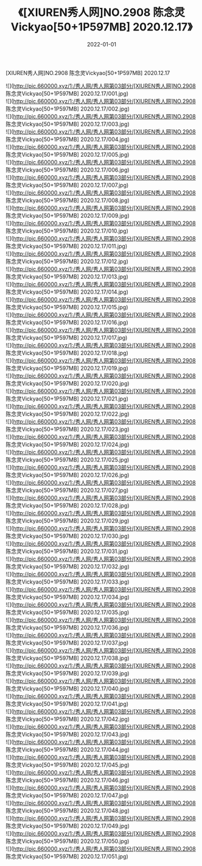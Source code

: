 ﻿---
layout: post
title:  《[XIUREN秀人网]NO.2908 陈念灵Vickyao[50+1P597MB] 2020.12.17》
date:   2022-01-01
img: http://pic.660000.xyz/1:/秀人网/秀人网第03部分/[XIUREN秀人网]NO.2908 陈念灵Vickyao[50+1P597MB] 2020.12.17/000.jpg
categories: [美女, 清纯, 唯美]
---

[XIUREN秀人网]NO.2908 陈念灵Vickyao[50+1P597MB] 2020.12.17

 ![](http://pic.660000.xyz/1:/秀人网/秀人网第03部分/[XIUREN秀人网]NO.2908 陈念灵Vickyao[50+1P597MB] 2020.12.17/001.jpg) <br>![](http://pic.660000.xyz/1:/秀人网/秀人网第03部分/[XIUREN秀人网]NO.2908 陈念灵Vickyao[50+1P597MB] 2020.12.17/002.jpg) <br>![](http://pic.660000.xyz/1:/秀人网/秀人网第03部分/[XIUREN秀人网]NO.2908 陈念灵Vickyao[50+1P597MB] 2020.12.17/003.jpg) <br>![](http://pic.660000.xyz/1:/秀人网/秀人网第03部分/[XIUREN秀人网]NO.2908 陈念灵Vickyao[50+1P597MB] 2020.12.17/004.jpg) <br>![](http://pic.660000.xyz/1:/秀人网/秀人网第03部分/[XIUREN秀人网]NO.2908 陈念灵Vickyao[50+1P597MB] 2020.12.17/005.jpg) <br>![](http://pic.660000.xyz/1:/秀人网/秀人网第03部分/[XIUREN秀人网]NO.2908 陈念灵Vickyao[50+1P597MB] 2020.12.17/006.jpg) <br>![](http://pic.660000.xyz/1:/秀人网/秀人网第03部分/[XIUREN秀人网]NO.2908 陈念灵Vickyao[50+1P597MB] 2020.12.17/007.jpg) <br>![](http://pic.660000.xyz/1:/秀人网/秀人网第03部分/[XIUREN秀人网]NO.2908 陈念灵Vickyao[50+1P597MB] 2020.12.17/008.jpg) <br>![](http://pic.660000.xyz/1:/秀人网/秀人网第03部分/[XIUREN秀人网]NO.2908 陈念灵Vickyao[50+1P597MB] 2020.12.17/009.jpg) <br>![](http://pic.660000.xyz/1:/秀人网/秀人网第03部分/[XIUREN秀人网]NO.2908 陈念灵Vickyao[50+1P597MB] 2020.12.17/010.jpg) <br>![](http://pic.660000.xyz/1:/秀人网/秀人网第03部分/[XIUREN秀人网]NO.2908 陈念灵Vickyao[50+1P597MB] 2020.12.17/011.jpg) <br>![](http://pic.660000.xyz/1:/秀人网/秀人网第03部分/[XIUREN秀人网]NO.2908 陈念灵Vickyao[50+1P597MB] 2020.12.17/012.jpg) <br>![](http://pic.660000.xyz/1:/秀人网/秀人网第03部分/[XIUREN秀人网]NO.2908 陈念灵Vickyao[50+1P597MB] 2020.12.17/013.jpg) <br>![](http://pic.660000.xyz/1:/秀人网/秀人网第03部分/[XIUREN秀人网]NO.2908 陈念灵Vickyao[50+1P597MB] 2020.12.17/014.jpg) <br>![](http://pic.660000.xyz/1:/秀人网/秀人网第03部分/[XIUREN秀人网]NO.2908 陈念灵Vickyao[50+1P597MB] 2020.12.17/015.jpg) <br>![](http://pic.660000.xyz/1:/秀人网/秀人网第03部分/[XIUREN秀人网]NO.2908 陈念灵Vickyao[50+1P597MB] 2020.12.17/016.jpg) <br>![](http://pic.660000.xyz/1:/秀人网/秀人网第03部分/[XIUREN秀人网]NO.2908 陈念灵Vickyao[50+1P597MB] 2020.12.17/017.jpg) <br>![](http://pic.660000.xyz/1:/秀人网/秀人网第03部分/[XIUREN秀人网]NO.2908 陈念灵Vickyao[50+1P597MB] 2020.12.17/018.jpg) <br>![](http://pic.660000.xyz/1:/秀人网/秀人网第03部分/[XIUREN秀人网]NO.2908 陈念灵Vickyao[50+1P597MB] 2020.12.17/019.jpg) <br>![](http://pic.660000.xyz/1:/秀人网/秀人网第03部分/[XIUREN秀人网]NO.2908 陈念灵Vickyao[50+1P597MB] 2020.12.17/020.jpg) <br>![](http://pic.660000.xyz/1:/秀人网/秀人网第03部分/[XIUREN秀人网]NO.2908 陈念灵Vickyao[50+1P597MB] 2020.12.17/021.jpg) <br>![](http://pic.660000.xyz/1:/秀人网/秀人网第03部分/[XIUREN秀人网]NO.2908 陈念灵Vickyao[50+1P597MB] 2020.12.17/022.jpg) <br>![](http://pic.660000.xyz/1:/秀人网/秀人网第03部分/[XIUREN秀人网]NO.2908 陈念灵Vickyao[50+1P597MB] 2020.12.17/023.jpg) <br>![](http://pic.660000.xyz/1:/秀人网/秀人网第03部分/[XIUREN秀人网]NO.2908 陈念灵Vickyao[50+1P597MB] 2020.12.17/024.jpg) <br>![](http://pic.660000.xyz/1:/秀人网/秀人网第03部分/[XIUREN秀人网]NO.2908 陈念灵Vickyao[50+1P597MB] 2020.12.17/025.jpg) <br>![](http://pic.660000.xyz/1:/秀人网/秀人网第03部分/[XIUREN秀人网]NO.2908 陈念灵Vickyao[50+1P597MB] 2020.12.17/026.jpg) <br>![](http://pic.660000.xyz/1:/秀人网/秀人网第03部分/[XIUREN秀人网]NO.2908 陈念灵Vickyao[50+1P597MB] 2020.12.17/027.jpg) <br>![](http://pic.660000.xyz/1:/秀人网/秀人网第03部分/[XIUREN秀人网]NO.2908 陈念灵Vickyao[50+1P597MB] 2020.12.17/028.jpg) <br>![](http://pic.660000.xyz/1:/秀人网/秀人网第03部分/[XIUREN秀人网]NO.2908 陈念灵Vickyao[50+1P597MB] 2020.12.17/029.jpg) <br>![](http://pic.660000.xyz/1:/秀人网/秀人网第03部分/[XIUREN秀人网]NO.2908 陈念灵Vickyao[50+1P597MB] 2020.12.17/030.jpg) <br>![](http://pic.660000.xyz/1:/秀人网/秀人网第03部分/[XIUREN秀人网]NO.2908 陈念灵Vickyao[50+1P597MB] 2020.12.17/031.jpg) <br>![](http://pic.660000.xyz/1:/秀人网/秀人网第03部分/[XIUREN秀人网]NO.2908 陈念灵Vickyao[50+1P597MB] 2020.12.17/032.jpg) <br>![](http://pic.660000.xyz/1:/秀人网/秀人网第03部分/[XIUREN秀人网]NO.2908 陈念灵Vickyao[50+1P597MB] 2020.12.17/033.jpg) <br>![](http://pic.660000.xyz/1:/秀人网/秀人网第03部分/[XIUREN秀人网]NO.2908 陈念灵Vickyao[50+1P597MB] 2020.12.17/034.jpg) <br>![](http://pic.660000.xyz/1:/秀人网/秀人网第03部分/[XIUREN秀人网]NO.2908 陈念灵Vickyao[50+1P597MB] 2020.12.17/035.jpg) <br>![](http://pic.660000.xyz/1:/秀人网/秀人网第03部分/[XIUREN秀人网]NO.2908 陈念灵Vickyao[50+1P597MB] 2020.12.17/036.jpg) <br>![](http://pic.660000.xyz/1:/秀人网/秀人网第03部分/[XIUREN秀人网]NO.2908 陈念灵Vickyao[50+1P597MB] 2020.12.17/037.jpg) <br>![](http://pic.660000.xyz/1:/秀人网/秀人网第03部分/[XIUREN秀人网]NO.2908 陈念灵Vickyao[50+1P597MB] 2020.12.17/038.jpg) <br>![](http://pic.660000.xyz/1:/秀人网/秀人网第03部分/[XIUREN秀人网]NO.2908 陈念灵Vickyao[50+1P597MB] 2020.12.17/039.jpg) <br>![](http://pic.660000.xyz/1:/秀人网/秀人网第03部分/[XIUREN秀人网]NO.2908 陈念灵Vickyao[50+1P597MB] 2020.12.17/040.jpg) <br>![](http://pic.660000.xyz/1:/秀人网/秀人网第03部分/[XIUREN秀人网]NO.2908 陈念灵Vickyao[50+1P597MB] 2020.12.17/041.jpg) <br>![](http://pic.660000.xyz/1:/秀人网/秀人网第03部分/[XIUREN秀人网]NO.2908 陈念灵Vickyao[50+1P597MB] 2020.12.17/042.jpg) <br>![](http://pic.660000.xyz/1:/秀人网/秀人网第03部分/[XIUREN秀人网]NO.2908 陈念灵Vickyao[50+1P597MB] 2020.12.17/043.jpg) <br>![](http://pic.660000.xyz/1:/秀人网/秀人网第03部分/[XIUREN秀人网]NO.2908 陈念灵Vickyao[50+1P597MB] 2020.12.17/044.jpg) <br>![](http://pic.660000.xyz/1:/秀人网/秀人网第03部分/[XIUREN秀人网]NO.2908 陈念灵Vickyao[50+1P597MB] 2020.12.17/045.jpg) <br>![](http://pic.660000.xyz/1:/秀人网/秀人网第03部分/[XIUREN秀人网]NO.2908 陈念灵Vickyao[50+1P597MB] 2020.12.17/046.jpg) <br>![](http://pic.660000.xyz/1:/秀人网/秀人网第03部分/[XIUREN秀人网]NO.2908 陈念灵Vickyao[50+1P597MB] 2020.12.17/047.jpg) <br>![](http://pic.660000.xyz/1:/秀人网/秀人网第03部分/[XIUREN秀人网]NO.2908 陈念灵Vickyao[50+1P597MB] 2020.12.17/048.jpg) <br>![](http://pic.660000.xyz/1:/秀人网/秀人网第03部分/[XIUREN秀人网]NO.2908 陈念灵Vickyao[50+1P597MB] 2020.12.17/049.jpg) <br>![](http://pic.660000.xyz/1:/秀人网/秀人网第03部分/[XIUREN秀人网]NO.2908 陈念灵Vickyao[50+1P597MB] 2020.12.17/050.jpg) <br>![](http://pic.660000.xyz/1:/秀人网/秀人网第03部分/[XIUREN秀人网]NO.2908 陈念灵Vickyao[50+1P597MB] 2020.12.17/051.jpg) <br>